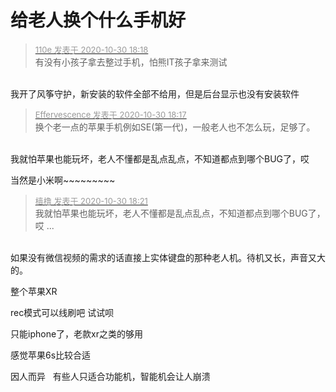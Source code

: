# 给老人换个什么手机好


<div class="quote"><blockquote><font size="2"><a href="https://www.hostloc.com/forum.php?mod=redirect&amp;goto=findpost&amp;pid=9376426&amp;ptid=760332" target="_blank"><font color="#999999">110e 发表于 2020-10-30 18:18</font></a></font><br />
有没有小孩子拿去整过手机，怕熊IT孩子拿来测试</blockquote></div><br />
我开了风筝守护，新安装的软件全部不给用，但是后台显示也没有安装软件

<div class="quote"><blockquote><font size="2"><a href="https://www.hostloc.com/forum.php?mod=redirect&amp;goto=findpost&amp;pid=9376424&amp;ptid=760332" target="_blank"><font color="#999999">Effervescence 发表于 2020-10-30 18:17</font></a></font><br />
换个老一点的苹果手机例如SE(第一代)，一般老人也不怎么玩，足够了。</blockquote></div><br />
我就怕苹果也能玩坏，老人不懂都是乱点乱点，不知道都点到哪个BUG了，哎

当然是小米啊~~~~~~~~~

<div class="quote"><blockquote><font size="2"><a href="https://www.hostloc.com/forum.php?mod=redirect&amp;goto=findpost&amp;pid=9376457&amp;ptid=760332" target="_blank"><font color="#999999">樯橹 发表于 2020-10-30 18:21</font></a></font><br />
我就怕苹果也能玩坏，老人不懂都是乱点乱点，不知道都点到哪个BUG了，哎 ...</blockquote></div><br />
如果没有微信视频的需求的话直接上实体键盘的那种老人机。待机又长，声音又大的。

整个苹果XR<img src="static/image/smiley/default/lol.gif" smilieid="12" border="0" alt="" />

rec模式可以线刷吧 试试呗

只能iphone了，老款xr之类的够用

感觉苹果6s比较合适

因人而异&nbsp; &nbsp;有些人只适合功能机，智能机会让人崩溃
